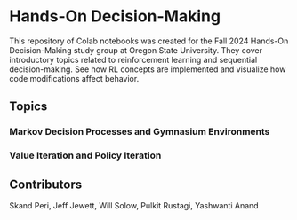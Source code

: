 # Hands-On Decision-Making

This repository of Colab notebooks was created for the Fall 2024 Hands-On Decision-Making study group at Oregon State University. They cover introductory topics related to reinforcement learning and sequential decision-making. See how RL concepts are implemented and visualize how code modifications affect behavior.

## Topics

### Markov Decision Processes and Gymnasium Environments

### Value Iteration and Policy Iteration

## Contributors

Skand Peri, Jeff Jewett, Will Solow, Pulkit Rustagi, Yashwanti Anand
